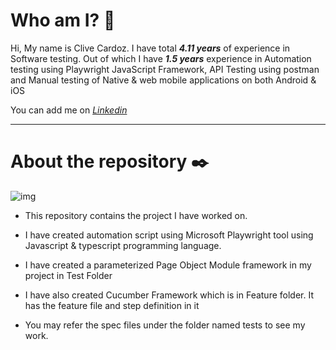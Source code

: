 # Who am I? 📖
Hi, My name is Clive Cardoz. I have total ***4.11 years*** of experience in Software testing. Out of which I have ***1.5 years*** experience in Automation testing using Playwright JavaScript Framework, API Testing using postman and Manual testing of Native & web mobile applications on both Android & iOS

You can add me on *[Linkedin](https://www.linkedin.com/in/clivecardoz/)*

---
# About the repository ✒️ 
![img](https://media.dev.to/dynamic/image/width=1000,height=420,fit=cover,gravity=auto,format=auto/https%3A%2F%2Fdev-to-uploads.s3.amazonaws.com%2Fuploads%2Farticles%2Fjrmv9468j8uiqttwmmup.png)

- This repository contains the project I have worked on.

 - I have created automation script using Microsoft Playwright tool using Javascript & typescript programming language.

 - I have created a parameterized Page Object Module framework in my project in Test Folder

 - I have also created Cucumber Framework which is in Feature folder. It has the feature file and step definition in it

 - You may refer the spec files under the folder named tests to see my work.

